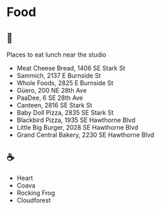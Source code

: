 # Food

## 🥪 

Places to eat lunch near the studio

- Meat Cheese Bread, 1406 SE Stark St
- Sammich, 2137 E Burnside St
- Whole Foods, 2825 E Burnside St
- Güero, 200 NE 28th Ave
- PaaDee, 6 SE 28th Ave
- Canteen, 2816 SE Stark St
- Baby Doll Pizza, 2835 SE Stark St
- Blackbird Pizza, 1935 SE Hawthorne Blvd
- Little Big Burger, 2028 SE Hawthorne Blvd
- Grand Central Bakery, 2230 SE Hawthorne Blvd

## ☕ 

- Heart
- Coava
- Rocking Frog
- Cloudforest